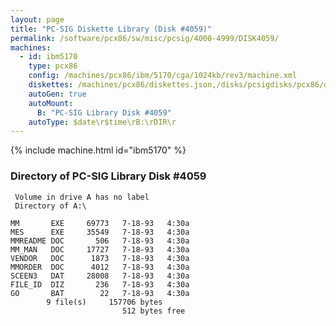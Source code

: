 ```yaml
---
layout: page
title: "PC-SIG Diskette Library (Disk #4059)"
permalink: /software/pcx86/sw/misc/pcsig/4000-4999/DISK4059/
machines:
  - id: ibm5170
    type: pcx86
    config: /machines/pcx86/ibm/5170/cga/1024kb/rev3/machine.xml
    diskettes: /machines/pcx86/diskettes.json,/disks/pcsigdisks/pcx86/diskettes.json
    autoGen: true
    autoMount:
      B: "PC-SIG Library Disk #4059"
    autoType: $date\r$time\rB:\rDIR\r
---
```


{% include machine.html id="ibm5170" %}

### Directory of PC-SIG Library Disk #4059

     Volume in drive A has no label
     Directory of A:\

    MM       EXE     69773   7-18-93   4:30a
    MES      EXE     35549   7-18-93   4:30a
    MMREADME DOC       506   7-18-93   4:30a
    MM_MAN   DOC     17727   7-18-93   4:30a
    VENDOR   DOC      1873   7-18-93   4:30a
    MMORDER  DOC      4012   7-18-93   4:30a
    SCEEN3   DAT     28008   7-18-93   4:30a
    FILE_ID  DIZ       236   7-18-93   4:30a
    GO       BAT        22   7-18-93   4:30a
            9 file(s)     157706 bytes
                             512 bytes free
